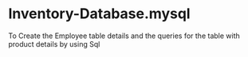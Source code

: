# Inventory-Database.mysql
To Create the Employee table details and the queries for the table with product details by using Sql
